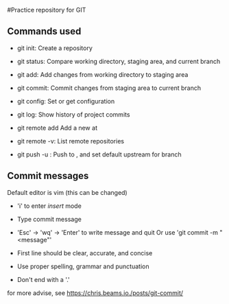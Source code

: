 #Practice repository for GIT

## Commands used

- git init: Create a repository
- git status: Compare working directory, staging area, and current branch
- git add: Add changes from working directory to staging area
- git commit: Commit changes from staging area to current branch
- git config: Set or get configuration
- git log: Show history of project commits

- git remote add <remote> <url> Add a new <remote> at <url>
- git remote -v: List remote repositories
- git push -u <remote> <branch>: Push <branch> to <remote>, and set default upstream for branch
  

## Commit messages

Default editor is vim (this can be changed)
  - 'i' to enter *insert* mode
  - Type commit message
  - 'Esc' -> 'wq' -> 'Enter' to write message and quit
  Or use 'git commit -m "<message"'

  - First line should be clear, accurate, and concise
  - Use proper spelling, grammar and punctuation
  - Don't end with a '.'

  for more advise, see https://chris.beams.io./posts/git-commit/
